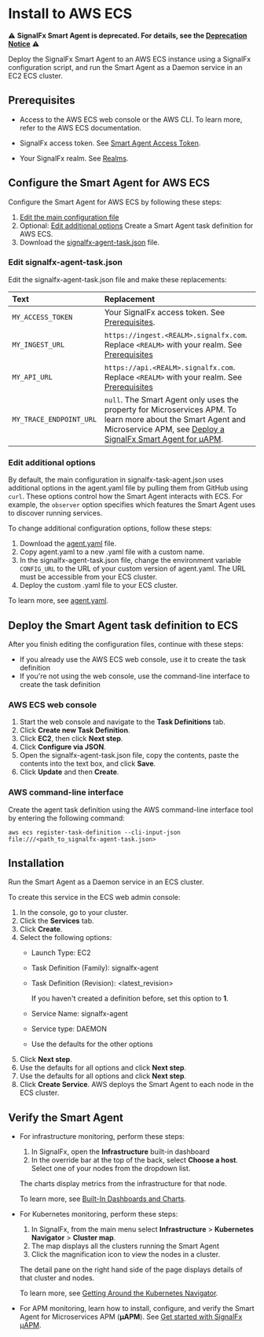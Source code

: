 # Install to AWS ECS

:warning: **SignalFx Smart Agent is deprecated. For details, see the [Deprecation Notice](./smartagent-deprecation-notice.md)** :warning:

Deploy the SignalFx Smart Agent to an AWS ECS instance using a SignalFx
configuration script, and run the Smart Agent as a Daemon service in an
EC2 ECS cluster.

## Prerequisites

* Access to the AWS ECS web console or the AWS CLI.
  To learn more, refer to the AWS ECS documentation.

* SignalFx access token. See [Smart Agent Access Token](../../../_sidebars-and-includes/smart-agent-access-token.html).
* Your SignalFx realm. See [Realms](../../../_sidebars-and-includes/smart-agent-realm-note.html).

## Configure the Smart Agent for AWS ECS

Configure the Smart Agent for AWS ECS by following these steps:

1. [Edit the main configuration file](#edit-the-main-configuration-file)
2. Optional: [Edit additional options](#edit-additional-options)
   Create a Smart Agent task definition for AWS ECS.
3. Download the [signalfx-agent-task.json](https://github.com/signalfx/signalfx-agent/tree/main/deployments/ecs/signalfx-agent-task.json) file.

### Edit signalfx-agent-task.json

Edit the signalfx-agent-task.json file and make these replacements:

| Text                    | Replacement                                                                                                                                                                                                                                                     |
|:------------------------|:----------------------------------------------------------------------------------------------------------------------------------------------------------------------------------------------------------------------------------------------------------------|
| `MY_ACCESS_TOKEN`       | Your SignalFx access token. See [Prerequisites](#prerequisites).                                                                                                                                                                                                |
| `MY_INGEST_URL`         | `https://ingest.<REALM>.signalfx.com`. Replace `<REALM>` with your realm. See [Prerequisites](#prerequisites)                                                                                                                                                   |
| `MY_API_URL`            | `https://api.<REALM>.signalfx.com`. Replace `<REALM>` with your realm. See [Prerequisites](#prerequisites)                                                                                                                                                      |
| `MY_TRACE_ENDPOINT_URL` | `null`. The Smart Agent only uses the property for Microservices APM. To learn more about the Smart Agent and Microservice APM, see [Deploy a SignalFx Smart Agent for µAPM](https://docs.signalfx.com/en/latest/apm/apm-getting-started/apm-smart-agent.html). |

### Edit additional options

By default, the main configuration in signalfx-task-agent.json uses additional options in the
agent.yaml file by pulling them from GitHub using `curl`. These options control how the Smart Agent
interacts with ECS. For example, the `observer` option specifies which features the Smart Agent
uses to discover running services.

To change additional configuration options, follow these steps:

1. Download the [agent.yaml](https://github.com/signalfx/signalfx-agent/blob/main/deployments/ecs/agent.yaml) file.
2. Copy agent.yaml to a new .yaml file with a custom name.
3. In the signalfx-agent-task.json file, change the environment variable `CONFIG_URL` to the URL of your
   custom version of agent.yaml. The URL must be accessible from your ECS cluster.
4. Deploy the custom .yaml file to your ECS cluster.

To learn more, see [agent.yaml](https://github.com/signalfx/signalfx-agent/blob/main/deployments/ecs/agent.yaml).

## Deploy the Smart Agent task definition to ECS

After you finish editing the configuration files, continue with these steps:

* If you already use the AWS ECS web console, use it to create the task definition
* If you're not using the web console, use the command-line interface to create the task definition

### AWS ECS web console

1. Start the web console and navigate to the **Task Definitions** tab.
2. Click **Create new Task Definition**.
3. Click **EC2**, then click **Next step**.
4. Click **Configure via JSON**.
5. Open the signalfx-agent-task.json file, copy the contents, paste the contents into the text box, and click **Save**.
6. Click **Update** and then **Create**.

### AWS command-line interface

Create the agent task definition using the AWS command-line interface tool by entering the following command:

```
aws ecs register-task-definition --cli-input-json file:///<path_to_signalfx-agent-task.json>
```

## Installation

Run the Smart Agent as a Daemon service in an ECS cluster.

To create this service in the ECS web admin console:

1. In the console, go to your cluster.
2. Click the **Services** tab.
3. Click **Create**.
4. Select the following options:
   - Launch Type: EC2
   - Task Definition (Family): signalfx-agent
   - Task Definition (Revision): <latest_revision>

     If you haven't created a definition before, set this option to **1**.

   - Service Name: signalfx-agent
   - Service type: DAEMON
   - Use the defaults for the other options
5. Click **Next step**.
6. Use the defaults for all options and click **Next step**.
7. Use the defaults for all options and click **Next step**.
8. Click **Create Service**. AWS deploys the Smart Agent to each node in  the ECS cluster.

## Verify the Smart Agent

* For infrastructure monitoring, perform these steps:
  1. In SignalFx, open the **Infrastructure** built-in dashboard
  2. In the override bar at the top of the back, select **Choose a
     host**. Select one of your nodes from the dropdown list.

  The charts display metrics from the infrastructure for that node.

  To learn more, see [Built-In Dashboards and Charts](https://docs.signalfx.com/en/latest/getting-started/built-in-content/built-in-dashboards.html).

* For Kubernetes monitoring, perform these steps:
  1. In SignalFx, from the main menu select **Infrastructure** > **Kubernetes Navigator** > **Cluster map**.
  2. The map displays all the clusters running the Smart Agent
  3. Click the magnification icon to view the nodes in a cluster.

  The detail pane on the right hand side of the page displays details of that cluster and nodes.

  To learn more, see [Getting Around the Kubernetes Navigator](https://docs.signalfx.com/en/latest/integrations/kubernetes/get-around-k8s-navigator.html).

* For APM monitoring, learn how to install, configure, and verify the Smart Agent for Microservices APM (**µAPM**). See
[Get started with SignalFx µAPM](https://docs.signalfx.com/en/latest/apm/apm-getting-started/apm-index.html).
